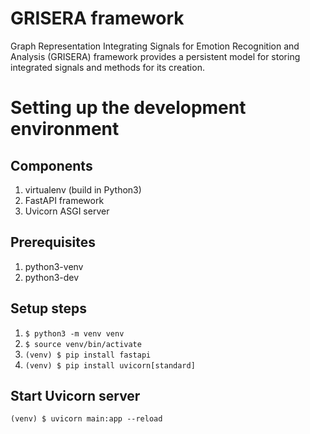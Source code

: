 # GRISERA framework
Graph Representation Integrating Signals for Emotion Recognition and Analysis (GRISERA) framework provides a persistent model for storing integrated signals and methods for its creation.

# Setting up the development environment 
## Components
1. virtualenv (build in Python3)
1. FastAPI framework
1. Uvicorn ASGI server

## Prerequisites
1. python3-venv 
1. python3-dev

## Setup steps
1. `$ python3 -m venv venv`
1. `$ source venv/bin/activate`
1. `(venv) $ pip install fastapi`
1. `(venv) $ pip install uvicorn[standard]`

## Start Uvicorn server 
`(venv) $ uvicorn main:app --reload`

